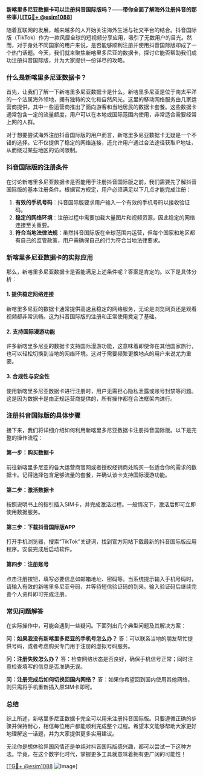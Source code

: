 **新喀里多尼亚数据卡可以注册抖音国际版吗？——带你全面了解海外注册抖音的那些事儿[[TG💪+ @esim1088](https://t.me/s/esim1088)]**

随着互联网的发展，越来越多的人开始关注海外生活与社交平台的结合。抖音国际版（TikTok）作为一款风靡全球的短视频分享应用，吸引了无数用户的目光。然而，对于身处不同国家的用户来说，是否能够顺利注册并使用抖音国际版却成了一个热门话题。今天，我们就来聚焦新喀里多尼亚的数据卡，探讨它能否帮助我们成功注册抖音国际版，并为大家提供一份详尽的攻略。

### 什么是新喀里多尼亚数据卡？

首先，让我们了解一下新喀里多尼亚数据卡是什么。新喀里多尼亚是位于南太平洋的一个法属海外领地，拥有独特的文化和自然风光。这里的移动网络服务由几家运营商提供，其中一些运营商推出了面向游客和当地居民的数据卡套餐。这些数据卡通常包含一定的流量额度，用户可以在本地或国际范围内使用，非常适合需要经常上网的人群。

对于想要尝试海外注册抖音国际版的用户而言，新喀里多尼亚数据卡无疑是一个不错的选择。它不仅提供了稳定的网络连接，还允许用户通过合法途径获取IP地址，从而绕过某些地区的访问限制。

### 抖音国际版的注册条件

在讨论新喀里多尼亚数据卡是否能用于注册抖音国际版之前，我们需要先了解抖音国际版的基本注册条件。根据官方规定，用户必须满足以下几点才能完成注册：

1. **有效的手机号码**：抖音国际版要求用户输入一个有效的手机号码以接收验证码。
2. **稳定的网络环境**：注册过程中需要加载大量图片和视频资源，因此稳定的网络连接至关重要。
3. **符合当地法律法规**：虽然抖音国际版在全球范围内运营，但每个国家和地区都有自己的监管政策，用户需确保自己的行为符合当地法律要求。

### 新喀里多尼亚数据卡的实际应用

那么，新喀里多尼亚数据卡是否能满足上述条件呢？答案是肯定的。以下是具体分析：

#### 1. 提供稳定网络连接
新喀里多尼亚的数据卡通常提供高速且稳定的网络服务，无论是浏览网页还是观看视频都非常流畅。这为抖音国际版的注册和正常使用奠定了基础。

#### 2. 支持国际漫游功能
许多新喀里多尼亚的数据卡支持国际漫游功能，这意味着即使你在其他国家旅行，也可以轻松切换到当地的网络环境。这对于需要频繁更换地点的用户来说尤为重要。

#### 3. 合规性与安全性
使用新喀里多尼亚数据卡进行注册时，用户无需担心隐私泄露或账号封禁等问题。这是因为数据卡是由正规运营商提供的，所有操作都在合法框架内进行。

### 注册抖音国际版的具体步骤

接下来，我们将详细介绍如何利用新喀里多尼亚数据卡注册抖音国际版。以下是完整的操作流程：

#### 第一步：购买数据卡
前往新喀里多尼亚的各大运营商官网或者授权经销商处购买一张适合你的需求的数据卡。记得选择包含足够流量的套餐，并确认该卡支持国际漫游功能。

#### 第二步：激活数据卡
按照说明书上的指引插入SIM卡，并完成激活过程。一般情况下，激活后即可立即使用数据服务。

#### 第三步：下载抖音国际版APP
打开手机浏览器，搜索“TikTok”关键词，找到官方网站下载最新的抖音国际版应用程序。安装完成后启动软件。

#### 第四步：注册账号
点击注册按钮，填写必要信息如邮箱地址、密码等。当系统提示输入手机号码时，请输入有效的新喀里多尼亚号码，并等待短信验证码的到来。输入验证码后继续完善个人资料即可完成注册。

### 常见问题解答

在实际操作中，可能会遇到一些疑问。下面列出几个典型问题及其解决方案：

**问：如果我没有新喀里多尼亚的手机号怎么办？**
答：可以联系当地的朋友帮忙提供号码，或者考虑购买专门用于注册的虚拟号码服务。

**问：注册失败怎么办？**
答：检查网络状态是否良好，确保手机信号正常；同时注意检查填写的信息是否准确无误。

**问：注册完成后如何切换回国内网络？**
答：如果你希望回到国内使用其他网络，则只需将手机重新插入原SIM卡即可。

### 总结

综上所述，新喀里多尼亚数据卡完全可以用来注册抖音国际版。只要遵循正确的步骤并保持耐心，相信每位用户都能顺利完成整个过程。希望本文能够帮助大家更好地理解这一话题，并为大家提供更多实用建议。

无论你是想体验异国风情还是单纯对抖音国际版感兴趣，都可以尝试一下这种方法。毕竟，在这个数字化时代，掌握更多工具就意味着拥有更广阔的可能性！

[[TG💪+ @esim1088](https://t.me/s/esim1088) ![Image](https://i.postimg.cc/4NQfJmqS/Snipaste-2025-05-13-00-14-12.png)]